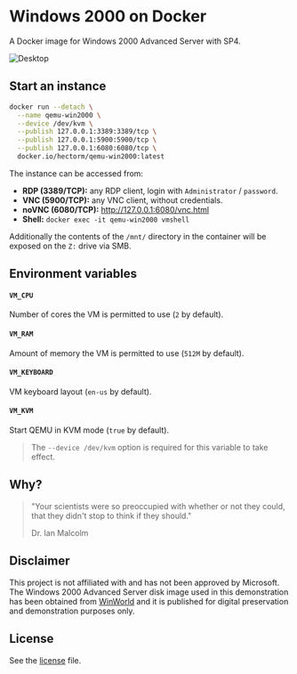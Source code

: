 # Windows 2000 on Docker

A Docker image for Windows 2000 Advanced Server with SP4.

![Desktop](data/img/desktop.png)

## Start an instance
```sh
docker run --detach \
  --name qemu-win2000 \
  --device /dev/kvm \
  --publish 127.0.0.1:3389:3389/tcp \
  --publish 127.0.0.1:5900:5900/tcp \
  --publish 127.0.0.1:6080:6080/tcp \
  docker.io/hectorm/qemu-win2000:latest
```

The instance can be accessed from:
 * **RDP (3389/TCP):** any RDP client, login with `Administrator` / `password`.
 * **VNC (5900/TCP):** any VNC client, without credentials.
 * **noVNC (6080/TCP):** http://127.0.0.1:6080/vnc.html
 * **Shell:** `docker exec -it qemu-win2000 vmshell`

Additionally the contents of the `/mnt/` directory in the container will be exposed on the `Z:` drive via SMB.

## Environment variables
#### `VM_CPU`
Number of cores the VM is permitted to use (`2` by default).

#### `VM_RAM`
Amount of memory the VM is permitted to use (`512M` by default).

#### `VM_KEYBOARD`
VM keyboard layout (`en-us` by default).

#### `VM_KVM`
Start QEMU in KVM mode (`true` by default).
> The `--device /dev/kvm` option is required for this variable to take effect.

## Why?
> "Your scientists were so preoccupied with whether or not they could, that they didn't stop to think if they should."
>
> Dr. Ian Malcolm

## Disclaimer
This project is not affiliated with and has not been approved by Microsoft.
The Windows 2000 Advanced Server disk image used in this demonstration has been obtained from [WinWorld](https://winworldpc.com/product/windows-nt-2000/final)
and it is published for digital preservation and demonstration purposes only.

## License
See the [license](LICENSE.md) file.
